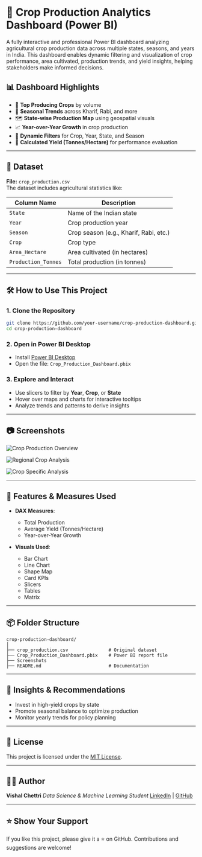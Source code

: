 # 🌾 Crop Production Analytics Dashboard (Power BI)

A fully interactive and professional Power BI dashboard analyzing agricultural crop production data across multiple states, seasons, and years in India. This dashboard enables dynamic filtering and visualization of crop performance, area cultivated, production trends, and yield insights, helping stakeholders make informed decisions.

## 📊 Dashboard Highlights

- 🚜 **Top Producing Crops** by volume
- 🌱 **Seasonal Trends** across Kharif, Rabi, and more
- 🗺️ **State-wise Production Map** using geospatial visuals
- 📈 **Year-over-Year Growth** in crop production
- 📌 **Dynamic Filters** for Crop, Year, State, and Season
- 📐 **Calculated Yield (Tonnes/Hectare)** for performance evaluation

---

## 📁 Dataset

**File:** `crop_production.csv`  
The dataset includes agricultural statistics like:

| Column Name        | Description                                |
|--------------------|--------------------------------------------|
| `State`            | Name of the Indian state                   |
| `Year`             | Crop production year                       |
| `Season`           | Crop season (e.g., Kharif, Rabi, etc.)     |
| `Crop`             | Crop type                                  |
| `Area_Hectare`     | Area cultivated (in hectares)              |
| `Production_Tonnes`| Total production (in tonnes)               |

---

## 🛠 How to Use This Project

### 1. Clone the Repository

```bash
git clone https://github.com/your-username/crop-production-dashboard.git
cd crop-production-dashboard
````

### 2. Open in Power BI Desktop

* Install [Power BI Desktop](https://powerbi.microsoft.com/desktop/)
* Open the file: `Crop_Production_Dashboard.pbix`

### 3. Explore and Interact

* Use slicers to filter by **Year**, **Crop**, or **State**
* Hover over maps and charts for interactive tooltips
* Analyze trends and patterns to derive insights

---

## 📷 Screenshots
![Crop Production Overview](https://github.com/visal2002/crop-production-dashboard/blob/17c7bae77fca007a837a4a3fd8dd1a525d4988f5/Screenshots/Crop%20Production%20Overview.png)

![Regional Crop Analysis](https://github.com/visal2002/crop-production-dashboard/blob/a29f1236fbba793fef06ccaf922057c215832b9e/Screenshots/Regional%20Crop%20Analysis.png)

![Crop Specific Analysis](https://github.com/visal2002/crop-production-dashboard/blob/a29f1236fbba793fef06ccaf922057c215832b9e/Screenshots/Crop%20Specific%20Analysis.png)


---

## 🚀 Features & Measures Used

* **DAX Measures**:
  * Total Production
  * Average Yield (Tonnes/Hectare)
  * Year-over-Year Growth

* **Visuals Used**:
  * Bar Chart
  * Line Chart
  * Shape Map
  * Card KPIs
  * Slicers
  * Tables
  * Matrix

---

## 📦 Folder Structure

```
crop-production-dashboard/
│
├── crop_production.csv               # Original dataset
├── Crop_Production_Dashboard.pbix    # Power BI report file
├── Screenshots
├── README.md                         # Documentation
```

---

## 🧠 Insights & Recommendations

* Invest in high-yield crops by state
* Promote seasonal balance to optimize production
* Monitor yearly trends for policy planning

---

## 📄 License

This project is licensed under the [MIT License](LICENSE).

---

## 👨‍💻 Author

**Vishal Chettri**
*Data Science & Machine Learning Student*
[LinkedIn](https://www.linkedin.com/in/vishalchettri) | [GitHub](https://github.com/vishalchettri)

---

## ⭐️ Show Your Support

If you like this project, please give it a ⭐️ on GitHub. Contributions and suggestions are welcome!

```



